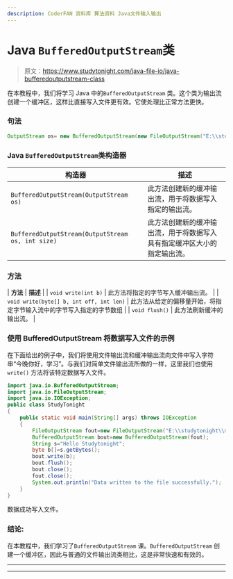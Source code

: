 ```yaml
---
description: CoderFAN 资料库 算法资料 Java文件输入输出
---
```


# Java `BufferedOutputStream`类

> 原文：<https://www.studytonight.com/java-file-io/java-bufferedoutputstream-class>

在本教程中，我们将学习 Java 中的`BufferedOutputStream` 类。这个类为输出流创建一个缓冲区，这样比直接写入文件更有效。它使处理比正常方法更快。

### 句法

```java
OutputStream os= new BufferedOutputStream(new FileOutputStream("E:\\studytonight\\myfile.txt")); 
```

### Java `BufferedOutputStream`类构造器

| 构造器 | 描述 |
| --- | --- |
| `BufferedOutputStream(OutputStream os)` | 此方法创建新的缓冲输出流，用于将数据写入指定的输出流。 |
| `BufferedOutputStream(OutputStream os, int size)` | 此方法创建新的缓冲输出流，用于将数据写入具有指定缓冲区大小的指定输出流。 |

### 方法

| **方法** | **描述** |
| `void write(int b)` | 此方法将指定的字节写入缓冲输出流。 |
| `void write(byte[] b, int off, int len)` | 此方法从给定的偏移量开始，将指定字节输入流中的字节写入指定的字节数组 |
| `void flush()` | 此方法刷新缓冲的输出流。 |

### 使用 BufferedOutputStream 将数据写入文件的示例

在下面给出的例子中，我们将使用文件输出流和缓冲输出流向文件中写入字符串“今晚你好，学习”。与我们对简单文件输出流所做的一样，这里我们也使用`write()` 方法将该特定数据写入文件。

```java
import java.io.BufferedOutputStream;
import java.io.FileOutputStream;
import java.io.IOException;
public class StudyTonight 
{
	public static void main(String[] args) throws IOException 
	{  
		FileOutputStream fout=new FileOutputStream("E:\\studytonight\\myfile.txt");    
		BufferedOutputStream bout=new BufferedOutputStream(fout);    
		String s="Hello Studytonight";    
		byte b[]=s.getBytes();    
		bout.write(b);    
		bout.flush();    
		bout.close();    
		fout.close();    
		System.out.println("Data written to the file successfully.");   
	}  
}
```

数据成功写入文件。

### 结论:

在本教程中，我们学习了`BufferedOutputStream` 课。`BufferedOutputStream` 创建一个缓冲区，因此与普通的文件输出流类相比，这是非常快速和有效的。

* * *

* * *